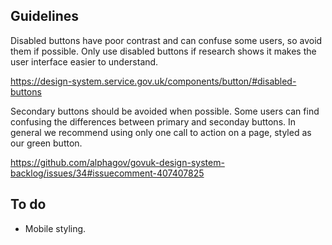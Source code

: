## Guidelines ##
Disabled buttons have poor contrast and can confuse some users, so avoid them if possible.
Only use disabled buttons if research shows it makes the user interface easier to understand.

https://design-system.service.gov.uk/components/button/#disabled-buttons


Secondary buttons should be avoided when possible.
Some users can find confusing the differences between primary and seconday buttons.
In general we recommend using only one call to action on a page, styled as our green button.

https://github.com/alphagov/govuk-design-system-backlog/issues/34#issuecomment-407407825

## To do ##
- Mobile styling.
